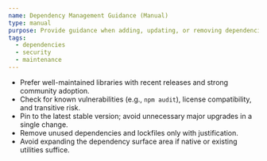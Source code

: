 ```yaml
---
name: Dependency Management Guidance (Manual)
type: manual
purpose: Provide guidance when adding, updating, or removing dependencies.
tags:
  - dependencies
  - security
  - maintenance
---
```


- Prefer well-maintained libraries with recent releases and strong community adoption.
- Check for known vulnerabilities (e.g., `npm audit`), license compatibility, and transitive risk.
- Pin to the latest stable version; avoid unnecessary major upgrades in a single change.
- Remove unused dependencies and lockfiles only with justification.
- Avoid expanding the dependency surface area if native or existing utilities suffice.
